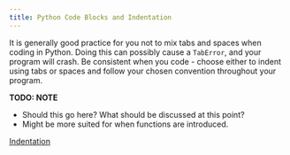 ```yaml
---
title: Python Code Blocks and Indentation
---
```

It is generally good practice for you not to mix tabs and spaces when coding in Python. Doing this can possibly cause a ```TabError```, and your program will crash. Be consistent when you code - choose either to indent using tabs or spaces and follow your chosen convention throughout your program.

**TODO: NOTE**

*   Should this go here? What should be discussed at this point?
*   Might be more suited for when functions are introduced.

<a href='https://docs.python.org/3/reference/lexical_analysis.html#indentation' target='_blank' rel='nofollow'>Indentation</a>
